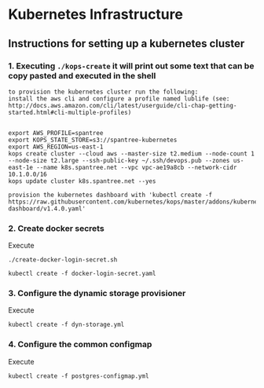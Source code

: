 # Kubernetes Infrastructure

## Instructions for setting up a kubernetes cluster

### 1. Executing `./kops-create` it will print out some text that can be copy pasted and executed in the shell

```
to provision the kubernetes cluster run the following:
install the aws cli and configure a profile named lublife (see: http://docs.aws.amazon.com/cli/latest/userguide/cli-chap-getting-started.html#cli-multiple-profiles)


export AWS_PROFILE=spantree
export KOPS_STATE_STORE=s3://spantree-kubernetes
export AWS_REGION=us-east-1
kops create cluster --cloud aws --master-size t2.medium --node-count 1 --node-size t2.large --ssh-public-key ~/.ssh/devops.pub --zones us-east-1e --name k8s.spantree.net --vpc vpc-ae19a8cb --network-cidr 10.1.0.0/16
kops update cluster k8s.spantree.net --yes

provision the kubernetes dashboard with 'kubectl create -f https://raw.githubusercontent.com/kubernetes/kops/master/addons/kubernetes-dashboard/v1.4.0.yaml'
```

### 2. Create docker secrets

Execute

```
./create-docker-login-secret.sh

kubectl create -f docker-login-secret.yaml
```

### 3. Configure the dynamic storage provisioner

Execute

```
kubectl create -f dyn-storage.yml
```

### 4. Configure the common configmap

Execute

```
kubectl create -f postgres-configmap.yml
```

